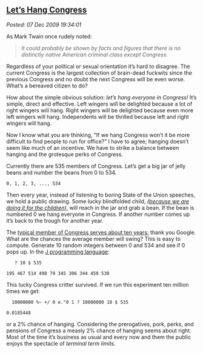  
[Let’s Hang Congress](https://bakerjd99.wordpress.com/2009/12/07/lets-hang-congress/)
------------------------------------------------------------------------------------

*Posted: 07 Dec 2009 19:34:01*

As Mark Twain once rudely noted:

> *It could probably be shown by facts and figures that there is no
> distinctly native American criminal class except Congress.*

Regardless of your political or sexual orientation it’s hard to
disagree. The current Congress is the largest collection of brain-dead
fuckwits since the previous Congress and no doubt the next Congress will
be even worse. What’s a bereaved citizen to do?

How about the simple obvious solution: *let’s hang everyone in
Congress!* It’s simple, direct and effective. Left wingers will be
delighted because a lot of right wingers will hang. Right wingers will
be delighted because even more left wingers will hang. Independents will
be thrilled because left and right wingers will hang.

Now I know what you are thinking, “If we hang Congress won’t it be more
difficult to find people to run for office?” I have to agree; hanging
doesn’t seem like much of an incentive. We have to strike a balance
between hanging and the grotesque perks of Congress.

Currently there are 535 members of Congress. Let’s get a big jar of
jelly beans and number the beans from 0 to 534.

    0, 1, 2, 3, ..., 534

Then every year, instead of listening to boring State of the Union
speeches, we hold a public drawing. Some lucky blindfolded child,
*[(because we are doing it for the
children),](https://captaincapitalism.blogspot.com/2009/12/please-stop-it-with-think-of-children.html)*
will reach in the jar and grab a bean. If the bean is numbered 0 we hang
everyone in Congress. If another number comes up it’s back to the trough
for another year.

The [typical member of Congress serves about ten
years:](https://docs.google.com/viewer?a=v\&q=cache:P925W\_GMcNwJ:www.senate.gov/reference/resources/pdf/RS22007.pdf+congress+term+average\&hl=en\&gl=us\&pid=bl\&srcid=ADGEESi6G0dwq2fAncmpqw--WUWGaARLZ2-1yYqExeYvjf\_P7ByhvGUlDSKP\_3sbbXFiMfjp6drsojRfNfILIRBkIl1L7ghstd6yoUirPblHoXFco1Q7gFEbNMKtQa55-cEjaT-MkuDi\&sig=AHIEtbSGxJ45QmhPawXiT2TOiB7zpp5u2A)
thank you Google. What are the chances the average member will swing?
This is easy to compute. Generate 10 random integers between 0 and 534
and see if 0 pops up. In the [J programming
language](https://www.jsoftware.com/):

       ? 10 $ 535

    195 467 514 498 79 345 306 344 450 530

This lucky Congress critter survived. If we run this experiment ten
million times we get:

      10000000 %~ +/ 0 e."0 1 ? 10000000 10 $ 535

    0.0185448

or a 2% chance of hanging. Considering the prerogatives, pork, perks,
and pensions of Congress a measly 2% chance of hanging seems about
right. Most of the time it’s business as usual and every now and them
the public enjoys the spectacle of *terminal term limits.*
